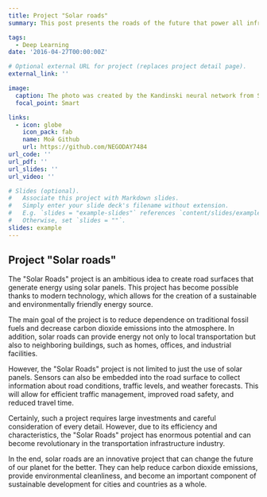 ```yaml
---
title: Project "Solar roads"
summary: This post presents the roads of the future that power all infrastructure with energy.

tags:
  - Deep Learning
date: '2016-04-27T00:00:00Z'

# Optional external URL for project (replaces project detail page).
external_link: ''

image:
  caption: The photo was created by the Kandinski neural network from SberAI.
  focal_point: Smart

links:
  - icon: globe
    icon_pack: fab
    name: Мой Github
    url: https://github.com/NEGODAY7484
url_code: ''
url_pdf: ''
url_slides: ''
url_video: ''

# Slides (optional).
#   Associate this project with Markdown slides.
#   Simply enter your slide deck's filename without extension.
#   E.g. `slides = "example-slides"` references `content/slides/example-slides.md`.
#   Otherwise, set `slides = ""`.
slides: example
---
```

## Project "Solar roads"

The "Solar Roads" project is an ambitious idea to create road surfaces that generate energy using solar panels. This project has become possible thanks to modern technology, which allows for the creation of a sustainable and environmentally friendly energy source.

The main goal of the project is to reduce dependence on traditional fossil fuels and decrease carbon dioxide emissions into the atmosphere. In addition, solar roads can provide energy not only to local transportation but also to neighboring buildings, such as homes, offices, and industrial facilities.

However, the "Solar Roads" project is not limited to just the use of solar panels. Sensors can also be embedded into the road surface to collect information about road conditions, traffic levels, and weather forecasts. This will allow for efficient traffic management, improved road safety, and reduced travel time.

Certainly, such a project requires large investments and careful consideration of every detail. However, due to its efficiency and characteristics, the "Solar Roads" project has enormous potential and can become revolutionary in the transportation infrastructure industry.

In the end, solar roads are an innovative project that can change the future of our planet for the better. They can help reduce carbon dioxide emissions, provide environmental cleanliness, and become an important component of sustainable development for cities and countries as a whole.
